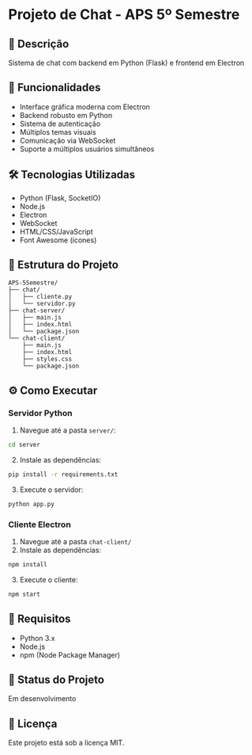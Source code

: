 # Projeto de Chat - APS 5º Semestre

## 📝 Descrição
Sistema de chat com backend em Python (Flask) e frontend em Electron

## 🚀 Funcionalidades
- Interface gráfica moderna com Electron
- Backend robusto em Python
- Sistema de autenticação
- Múltiplos temas visuais
- Comunicação via WebSocket
- Suporte a múltiplos usuários simultâneos

## 🛠️ Tecnologias Utilizadas
- Python (Flask, SocketIO)
- Node.js
- Electron
- WebSocket
- HTML/CSS/JavaScript
- Font Awesome (ícones)

## 📁 Estrutura do Projeto
```
APS-5Semestre/
├── chat/
│   ├── cliente.py
│   └── servidor.py
├── chat-server/
│   ├── main.js
│   ├── index.html
│   └── package.json
└── chat-client/
    ├── main.js
    ├── index.html
    ├── styles.css
    └── package.json
```

## ⚙️ Como Executar

### Servidor Python
1. Navegue até a pasta `server/`:
```bash
cd server
```
2. Instale as dependências:
```bash
pip install -r requirements.txt
```
3. Execute o servidor:
```bash
python app.py
```

### Cliente Electron
1. Navegue até a pasta `chat-client/`
2. Instale as dependências:
```bash
npm install
```
3. Execute o cliente:
```bash
npm start
```

## 👥 Requisitos
- Python 3.x
- Node.js
- npm (Node Package Manager)

## 🎯 Status do Projeto
Em desenvolvimento

## 📄 Licença
Este projeto está sob a licença MIT.
